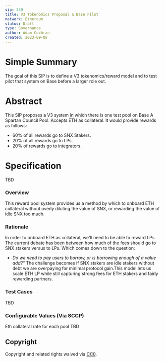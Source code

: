 ```yaml
---
sip: 339
title: V3 Tokenomics Proposal & Base Pilot
network: Ethereum
status: Draft
type: Governance
author: Adam Cochran
created: 2023-09-08
---
```


# Simple Summary

The goal of this SIP is to define a V3 tokenomics/reward model and to test pilot that system on Base before a larger role out.</p>

# Abstract

This SIP proposes a V3 system in which there is one test pool on Base A Spartan Council Pool: Accepts ETH as collateral. It would provide rewards as follows:
- 60% of all rewards go to SNX Stakers.
- 20% of all rewards go to LPs. 
- 20% of rewards go to integrators.

# Specification
TBD

### Overview

This reward pool system provides us a method by which to onboard ETH collateral without overly diluting the value of SNX, or rewarding the value of idle SNX too much.</p>

### Rationale

In order to onboard ETH as collateral, we'll need to be able to reward LPs. The current debate has been between how much of the fees should go to SNX stakers versus to LPs. Which comes down to the question:
- *Do we need to pay users to borrow, or is borrowing enough of a value add?"*
The challenge becomes if SNX stakers are idle stakers without debt we are overpaying for minimal protocol gain.This model lets us scale ETH LP while still capturing strong fees for ETH stakers and fairly rewarding partners.

### Test Cases
TBD

### Configurable Values (Via SCCP)
Eth collateral rate for each pool TBD

## Copyright

Copyright and related rights waived via [CC0](https://creativecommons.org/publicdomain/zero/1.0/).

